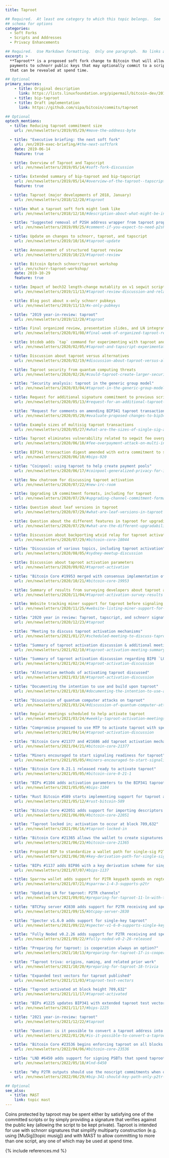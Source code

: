 ```yaml
---
title: Taproot

## Required.  At least one category to which this topic belongs.  See
## schema for options
categories:
  - Soft Forks
  - Scripts and Addresses
  - Privacy Enhancements

## Required.  Use Markdown formatting.  Only one paragraph.  No links allowed.
excerpt: >
  **Taproot** is a proposed soft fork change to Bitcoin that will allow
  payments to schnorr public keys that may optionally commit to a script
  that can be revealed at spend time.

## Optional
primary_sources:
    - title: Original description
      link: https://lists.linuxfoundation.org/pipermail/bitcoin-dev/2018-January/015614.html
    - title: bip-taproot
    - title: Draft implementation
      link: https://github.com/sipa/bitcoin/commits/taproot

## Optional
optech_mentions:
  - title: Reducing taproot commitment size
    url: /en/newsletters/2019/05/29/#move-the-oddness-byte

  - title: "Executive briefing: the next soft fork"
    url: /en/2019-exec-briefing/#the-next-softfork
    date: 2019-06-14
    feature: true

  - title: Overview of Taproot and Tapscript
    url: /en/newsletters/2019/05/14/#soft-fork-discussion

  - title: Extended summary of bip-taproot and bip-tapscript
    url: /en/newsletters/2019/05/14/#overview-of-the-taproot--tapscript-proposed-bips
    feature: true

  - title: Taproot (major developments of 2018, January)
    url: /en/newsletters/2018/12/28/#taproot

  - title: What a taproot soft fork might look like
    url: /en/newsletters/2018/12/18/#description-about-what-might-be-included-in-a-schnorr-taproot-soft-fork

  - title: "Suggested removal of P2SH address wrapper from taproot proposal"
    url: /en/newsletters/2019/09/25/#comment-if-you-expect-to-need-p2sh-wrapped-taproot-addresses

  - title: Update on changes to schnorr, taproot, and tapscript
    url: /en/newsletters/2019/10/16/#taproot-update

  - title: Announcement of structured taproot review
    url: /en/newsletters/2019/10/23/#taproot-review

  - title: Bitcoin Optech schnorr/taproot workshop
    url: /en/schorr-taproot-workshop/
    date: 2019-10-29
    feature: true

  - title: Impact of bech32 length-change mutablity on v1 segwit script length
    url: /en/newsletters/2019/11/13/#taproot-review-discussion-and-related-information

  - title: Blog post about x-only schnorr pubkeys
    url: /en/newsletters/2019/11/13/#x-only-pubkeys

  - title: "2019 year-in-review: taproot"
    url: /en/newsletters/2019/12/28/#taproot

  - title: Final organized review, presentation slides, and LN integration ideas
    url: /en/newsletters/2020/01/08/#final-week-of-organized-taproot-review

  - title: btcdeb adds `tap` command for experimenting with taproot and tapscript
    url: /en/newsletters/2020/02/05/#taproot-and-tapscript-experimentation-tool

  - title: Discussion about taproot versus alternatives
    url: /en/newsletters/2020/02/19/#discussion-about-taproot-versus-alternatives

  - title: Taproot security from quantum computing threats
    url: /en/newsletters/2020/02/26/#could-taproot-create-larger-security-risks-or-hinder-future-protocol-adjustments-re-quantum-threats

  - title: "Security analysis: taproot in the generic group model"
    url: /en/newsletters/2020/03/04/#taproot-in-the-generic-group-model

  - title: Request for additional signature commitment to previous scriptPubKeys
    url: /en/newsletters/2020/05/13/#request-for-an-additional-taproot-signature-commitment

  - title: "Request for comments on amending BIP341 taproot transaction digest"
    url: /en/newsletters/2020/05/20/#evaluate-proposed-changes-to-bip341-taproot-transaction-digest

  - title: Example sizes of multisig taproot transactions
    url: /en/newsletters/2020/05/27/#what-are-the-sizes-of-single-sig-and-2-of-3-multisig-taproot-inputs

  - title: Taproot eliminates vulnerability related to segwit fee overpayment attack
    url: /en/newsletters/2020/06/10/#fee-overpayment-attack-on-multi-input-segwit-transactions

  - title: BIP341 transaction digest amended with extra commitment to scriptPubKeys
    url: /en/newsletters/2020/06/10/#bips-920

  - title: "Coinpool: using taproot to help create payment pools"
    url: /en/newsletters/2020/06/17/#coinpool-generalized-privacy-for-identifiable-onchain-protocols

  - title: New chatroom for discussing taproot activation
    url: /en/newsletters/2020/07/22/#new-irc-room

  - title: Upgrading LN commitment formats, including for taproot
    url: /en/newsletters/2020/07/29/#upgrading-channel-commitment-formats

  - title: Question about leaf versions in taproot
    url: /en/newsletters/2020/07/29/#what-are-leaf-versions-in-taproot

  - title: Question about the different features in taproot for upgrading
    url: /en/newsletters/2020/07/29/#what-are-the-different-upgradability-features-in-the-bip-taproot-bip341-proposal

  - title: Discussion about backporting wtxid relay for taproot activation
    url: /en/newsletters/2020/07/29/#bitcoin-core-18044

  - title: "Discussion of various topics, including taproot activation"
    url: /en/newsletters/2020/08/05/#sydney-meetup-discussion

  - title: Discussion about taproot activation parameters
    url: /en/newsletters/2020/09/02/#taproot-activation

  - title: "Bitcoin Core #19953 merged with consensus implementation of BIP341"
    url: /en/newsletters/2020/10/21/#bitcoin-core-19953

  - title: Summary of results from surveying developers about taproot activation
    url: /en/newsletters/2020/11/04/#taproot-activation-survey-results

  - title: Website tracking miner support for taproot before signaling begins
    url: /en/newsletters/2020/11/25/#website-listing-miner-support-for-taproot-activation

  - title: "2020 year in review: Taproot, tapscript, and schnorr signatures"
    url: /en/newsletters/2020/12/23/#taproot

  - title: "Meeting to discuss taproot activation mechanisms"
    url: /en/newsletters/2021/01/27/#scheduled-meeting-to-discuss-taproot-activation

  - title: "Summary of taproot activation discussion & additional meeting scheduled"
    url: /en/newsletters/2021/02/10/#taproot-activation-meeting-summary-and-follow-up

  - title: "Summary of taproot activation discussion regarding BIP8 `LOT` parameter"
    url: /en/newsletters/2021/02/24/#taproot-activation-discussion

  - title: "Alternative methods of activating taproot discussed"
    url: /en/newsletters/2021/03/10/#taproot-activation-discussion

  - title: "Documenting the intention to use and build upon taproot"
    url: /en/newsletters/2021/03/10/#documenting-the-intention-to-use-and-build-upon-taproot

  - title: "Discussion of quantum computer attacks on taproot"
    url: /en/newsletters/2021/03/24/#discussion-of-quantum-computer-attacks-on-taproot

  - title: Regular meetings scheduled to help activate taproot
    url: /en/newsletters/2021/03/24/#weekly-taproot-activation-meetings

  - title: "Compromise proposed to use MTP to activate taproot with speedy trial"
    url: /en/newsletters/2021/04/14/#taproot-activation-discussion

  - title: "Bitcoin Core #21377 and #21686 add taproot activation mechanism and params"
    url: /en/newsletters/2021/04/21/#bitcoin-core-21377

  - title: "Miners encouraged to start signaling readiness for taproot"
    url: /en/newsletters/2021/05/05/#miners-encouraged-to-start-signaling-for-taproot

  - title: "Bitcoin Core 0.21.1 released ready to activate taproot"
    url: /en/newsletters/2021/05/05/#bitcoin-core-0-21-1

  - title: "BIPs #1104 adds activation parameters to the BIP341 taproot specification"
    url: /en/newsletters/2021/05/05/#bips-1104

  - title: "Rust Bitcoin #589 starts implementing support for taproot and schnorr signatures"
    url: /en/newsletters/2021/05/12/#rust-bitcoin-589

  - title: "Bitcoin Core #22051 adds support for importing descriptors for taproot outputs"
    url: /en/newsletters/2021/06/09/#bitcoin-core-22051

  - title: "Taproot locked in; activation to occur at block 709,632"
    url: /en/newsletters/2021/06/16/#taproot-locked-in

  - title: "Bitcoin Core #21365 allows the wallet to create signatures for P2TR spends"
    url: /en/newsletters/2021/06/23/#bitcoin-core-21365

  - title: Proposed BIP to standardize a wallet path for single-sig P2TR addresses
    url: /en/newsletters/2021/06/30/#key-derivation-path-for-single-sig-p2tr

  - title: "BIPs #1137 adds BIP86 with a key derivation scheme for single key P2TR outputs"
    url: /en/newsletters/2021/07/07/#bips-1137

  - title: Sparrow wallet adds support for P2TR keypath spends on regtest and signet
    url: /en/newsletters/2021/07/21/#sparrow-1-4-3-supports-p2tr

  - title: "Updating LN for taproot: P2TR channels"
    url: /en/newsletters/2021/09/01/#preparing-for-taproot-11-ln-with-taproot

  - title: "BTCPay server #2830 adds support for P2TR receiving and spending"
    url: /en/newsletters/2021/09/15/#btcpay-server-2830

  - title: "Specter v1.6.0 adds support for single-key taproot"
    url: /en/newsletters/2021/09/22/#specter-v1-6-0-supports-single-key-taproot

  - title: "Fully Noded v0.2.26 adds support for P2TR receiving and spending"
    url: /en/newsletters/2021/09/22/#fully-noded-v0-2-26-released

  - title: "Preparing for taproot: is cooperation always an option?"
    url: /en/newsletters/2021/10/13/#preparing-for-taproot-17-is-cooperation-always-an-option

  - title: "Taproot triva: origins, naming, and related prior work"
    url: /en/newsletters/2021/10/20/#preparing-for-taproot-18-trivia

  - title: "Expanded test vectors for taproot published"
    url: /en/newsletters/2021/11/03/#taproot-test-vectors

  - title: "Taproot activated at block height 709,632"
    url: /en/newsletters/2021/11/17/#taproot-activated

  - title: "BIPs #1225 updates BIP341 with extended taproot test vectors"
    url: /en/newsletters/2021/11/17/#bips-1225

  - title: "2021 year-in-review: taproot"
    url: /en/newsletters/2021/12/22/#taproot

  - title: "Question: is it possible to convert a taproot address into a v0 native segwit address?"
    url: /en/newsletters/2022/01/26/#is-it-possible-to-convert-a-taproot-address-into-a-v0-native-segwit-address

  - title: "Bitcoin Core #23536 begins enforcing taproot on all blocks (except one) with segwit active"
    url: /en/newsletters/2022/04/06/#bitcoin-core-23536

  - title: "LND #6450 adds support for signing PSBTs that spend taproot outputs"
    url: /en/newsletters/2022/05/18/#lnd-6450

  - title: "Why P2TR outputs should use the noscript commitments when only keypath spending is desired"
    url: /en/newsletters/2022/06/29/#bip-341-should-key-path-only-p2tr-be-eschewed-altogether

## Optional
see_also:
  - title: MAST
    link: topic mast
---
```

Coins protected by taproot may be spent either by satisfying one of
the committed scripts or by simply providing a signature that verifies
against the public key (allowing the script to be kept private).
Taproot is intended for use with schnorr signatures that simplify
multiparty construction (e.g. using [MuSig][topic musig]) and with MAST to
allow committing to more than one script, any one of which may be
used at spend time.

{% include references.md %}
